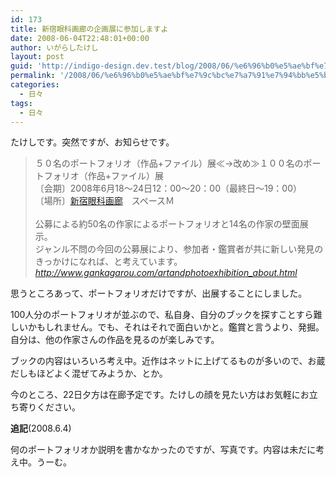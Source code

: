 ```yaml
---
id: 173
title: 新宿眼科画廊の企画展に参加しますよ
date: 2008-06-04T22:48:01+00:00
author: いがらしたけし
layout: post
guid: 'http://indigo-design.dev.test/blog/2008/06/%e6%96%b0%e5%ae%bf%e7%9c%bc%e7%a7%91%e7%94%bb%e5%bb%8a%e3%81%ae%e4%bc%81%e7%94%bb%e5%b1%95%e3%81%ab%e5%8f%82%e5%8a%a0%e3%81%97%e3%81%be%e3%81%99%e3%82%88/'
permalink: '/2008/06/%e6%96%b0%e5%ae%bf%e7%9c%bc%e7%a7%91%e7%94%bb%e5%bb%8a%e3%81%ae%e4%bc%81%e7%94%bb%e5%b1%95%e3%81%ab%e5%8f%82%e5%8a%a0%e3%81%97%e3%81%be%e3%81%99%e3%82%88/'
categories:
  - 日々
tags:
  - 日々
---
```

<p>たけしです。突然ですが、お知らせです。</p><blockquote>５０名のポートフォリオ（作品+ファイル）展≪→改め≫１００名のポートフォリオ（作品+ファイル）展<br />〔会期〕2008年6月18〜24日12：00〜20：00（最終日〜19：00）<br />〔場所〕<a href="http://www.gankagarou.com/">新宿眼科画廊</a>　スペースＭ<br /><br />公募による約50名の作家によるポートフォリオと14名の作家の壁面展示。<br />ジャンル不問の今回の公募展により、参加者・鑑賞者が共に新しい発見のきっかけになれば、と考えています。<br /><cite><a href="http://www.gankagarou.com/artandphotoexhibition_about.html" target="_blank">http://www.gankagarou.com/artandphotoexhibition_about.html</a></cite></blockquote><p>思うところあって、ポートフォリオだけですが、出展することにしました。</p><p>100人分のポートフォリオが並ぶので、私自身、自分のブックを探すことすら難しいかもしれません。でも、それはそれで面白いかと。鑑賞と言うより、発掘。自分は、他の作家さんの作品を見るのが楽しみです。</p><p>ブックの内容はいろいろ考え中。近作はネットに上げてるものが多いので、お蔵だしもほどよく混ぜてみようか、とか。</p><p>今のところ、22日夕方は在廊予定です。たけしの顔を見たい方はお気軽にお立ち寄りください。</p><p><strong>追記</strong>(2008.6.4)</p><p>何のポートフォリオか説明を書かなかったのですが、写真です。内容は未だに考え中。うーむ。</p>